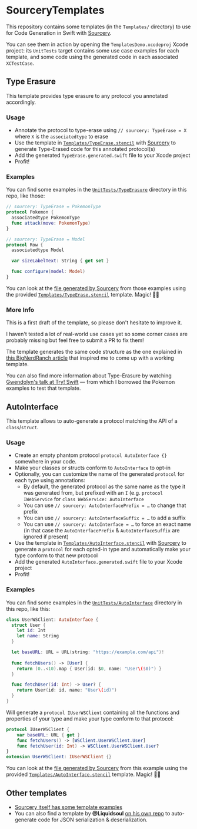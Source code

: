 # SourceryTemplates

This repository contains some templates (in the `Templates/` directory) to use for Code Generation in Swift with [Sourcery](http://github.com/krzysztofzablocki/Sourcery).

You can see them in action by opening the `TemplatesDemo.xcodeproj` Xcode project: its `UnitTests` target contains some use case examples for each template, and some code using the generated code in each associated `XCTestCase`.

## Type Erasure

This template provides type erasure to any protocol you annotated accordingly.

### Usage

* Annotate the protocol to type-erase using `// sourcery: TypeErase = X` where `X` is the `associatedtype` to erase
* Use the template in [`Templates/TypeErase.stencil`](https://github.com/AliSoftware/SourceryTemplates/blob/master/Templates/TypeErase.stencil) with [Sourcery](http://github.com/krzysztofzablocki/Sourcery) to generate Type-Erased code for this annotated protocol(s)
* Add the generated `TypeErase.generated.swift` file to your Xcode project
* Profit!

### Examples

You can find some examples in the [`UnitTests/TypeErasure`](https://github.com/AliSoftware/SourceryTemplates/tree/master/UnitTests/TypeErasure) directory in this repo, like those:

```swift
// sourcery: TypeErase = PokemonType
protocol Pokemon {
  associatedtype PokemonType
  func attack(move: PokemonType)
}
```

```swift
// sourcery: TypeErase = Model
protocol Row {
  associatedtype Model

  var sizeLabelText: String { get set }

  func configure(model: Model)
}
```

You can look at the [file generated by Sourcery](https://github.com/AliSoftware/SourceryTemplates/blob/master/TypeErasure/UnitTests/Generated/TypeErase.generated.swift) from those examples using the provided [`Templates/TypeErase.stencil`](https://github.com/AliSoftware/SourceryTemplates/blob/master/Templates/TypeErase.stencil) template. Magic! 🎩✨

### More Info

This is a first draft of the template, so please don't hesitate to improve it.

I haven't tested a lot of real-world use cases yet so some corner cases are probably missing but feel free to submit a PR to fix them!

The template generates the same code structure as the one explained in [this BigNerdRanch article](https://www.bignerdranch.com/blog/breaking-down-type-erasures-in-swift/) that inspired me to come up with a working template.

You can also find more information about Type-Erasure by watching [Gwendolyn's talk at Try! Swift](https://news.realm.io/news/tryswift-gwendolyn-weston-type-erasure/) — from which I borrowed the Pokemon examples to test that template.

## AutoInterface

This template allows to auto-generate a protocol matching the API of a `class`/`struct`.

### Usage

* Create an empty phantom protocol `protocol AutoInterface {}` somewhere in your code.
* Make your classes or structs conform to `AutoInterface` to opt-in
* Optionally, you can customize the name of the generated `protocol` for each type using annotations:
  * By default, the generated protocol as the same name as the type it was generated from, but prefixed with an `I` (e.g. `protocol IWebService` for `class WebService: AutoInterface`
  * You can use `// sourcery: AutoInterfacePrefix = …` to change that prefix
  * You can use `// sourcery: AutoInterfaceSuffix = …` to add a suffix
  * You can use `// sourcery: AutoInterface = …` to force an exact name (in that case the `AutoInterfacePrefix` & `AutoInterfaceSuffix` are ignored if present)
* Use the template in [`Templates/AutoInterface.stencil`](https://github.com/AliSoftware/SourceryTemplates/blob/master/Templates/AutoInterface.stencil) with [Sourcery](http://github.com/krzysztofzablocki/Sourcery) to generate a `protocol` for each opted-in type and automatically make your type conform to that new protocol
* Add the generated `AutoInterface.generated.swift` file to your Xcode project
* Profit!

### Examples

You can find some examples in the [`UnitTests/AutoInterface`](https://github.com/AliSoftware/SourceryTemplates/tree/master/UnitTests/AutoInterface) directory in this repo, like this:

```swift
class UserWSClient: AutoInterface {
  struct User {
    let id: Int
    let name: String
  }

  let baseURL: URL = URL(string: "https://example.com/api")!
  
  func fetchUsers() -> [User] {
    return (0..<10).map { User(id: $0, name: "User\($0)") }
  }

  func fetchUser(id: Int) -> User? {
    return User(id: id, name: "User\(id)")
  }
}
```

Will generate a `protocol IUserWSClient` containing all the functions and properties of your type and make your type conform to that protocol:

```swift
protocol IUserWSClient {
	var baseURL: URL { get }
	func fetchUsers() -> [WSClient.UserWSClient.User]
	func fetchUser(id: Int) -> WSClient.UserWSClient.User?
}
extension UserWSClient: IUserWSClient {}
```

You can look at the [file generated by Sourcery](https://github.com/AliSoftware/SourceryTemplates/blob/master/UnitTests/Generated/AutoInterface.generated.swift) from this example using the provided [`Templates/AutoInterface.stencil`](https://github.com/AliSoftware/SourceryTemplates/blob/master/Templates/AutoInterface.stencil) template. Magic! 🎩✨

## Other templates

* [Sourcery itself has some template examples](https://github.com/krzysztofzablocki/Sourcery/tree/master/Templates)
* You can also find a template by **@Liquidsoul** [on his own repo](https://github.com/Liquidsoul/Sourcery-AutoJSONSerializable) to auto-generate code for JSON serialization & deserialization.
